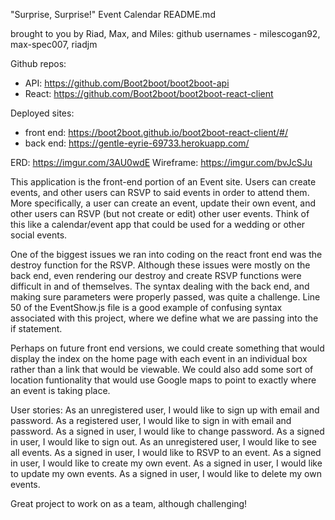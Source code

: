 "Surprise, Surprise!" Event Calendar README.md

brought to you by Riad, Max, and Miles: github usernames - milescogan92, max-spec007, riadjm

Github repos:
- API: https://github.com/Boot2boot/boot2boot-api
- React: https://github.com/Boot2boot/boot2boot-react-client

Deployed sites:
- front end: https://boot2boot.github.io/boot2boot-react-client/#/
- back end: https://gentle-eyrie-69733.herokuapp.com/

ERD: https://imgur.com/3AU0wdE
Wireframe: https://imgur.com/bvJcSJu

This application is the front-end portion of an Event site.  Users can create events, and other users can RSVP to said events in order to attend them.  More specifically, a user can create an event, update their own event, and other users can RSVP (but not create or edit) other user events.  Think of this like a calendar/event app that could be used for a wedding or other social events.

One of the biggest issues we ran into coding on the react front end was the destroy function for the RSVP. Although these issues were mostly on the back end, even rendering our destroy and create RSVP functions were difficult in and of themselves.  The syntax dealing with the back end, and making sure parameters were properly passed, was quite a challenge.  Line 50 of the EventShow.js file is a good example of confusing syntax associated with this project, where we define what we are passing into the if statement.

Perhaps on future front end versions, we could create something that would display the index on the home page with each event in an individual box rather than a link that would be viewable.  We could also add some sort of location funtionality that would use Google maps to point to exactly where an event is taking place.

User stories:
As an unregistered user, I would like to sign up with email and password.
As a registered user, I would like to sign in with email and password.
As a signed in user, I would like to change password.
As a signed in user, I would like to sign out.
As an unregistered user, I would like to see all events.
As a signed in user, I would like to RSVP to an event.
As a signed in user, I would like to create my own event.
As a signed in user, I would like to update my own events.
As a signed in user, I would like to delete my own events.

Great project to work on as a team, although challenging!
